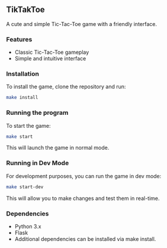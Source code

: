 ## TikTakToe
A cute and simple Tic-Tac-Toe game with a friendly interface.

### Features
- Classic Tic-Tac-Toe gameplay
- Simple and intuitive interface
  
### Installation
To install the game, clone the repository and run:
```bash
make install
```

### Running the program
To start the game:
```bash
make start
```
This will launch the game in normal mode.
### Running in Dev Mode
For development purposes, you can run the game in dev mode:
```bash
make start-dev
```
This will allow you to make changes and test them in real-time.

### Dependencies
- Python 3.x
- Flask
- Additional dependencies can be installed via make install.
